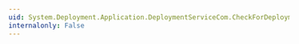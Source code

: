 ```yaml
---
uid: System.Deployment.Application.DeploymentServiceCom.CheckForDeploymentUpdate(System.String)
internalonly: False
---
```

